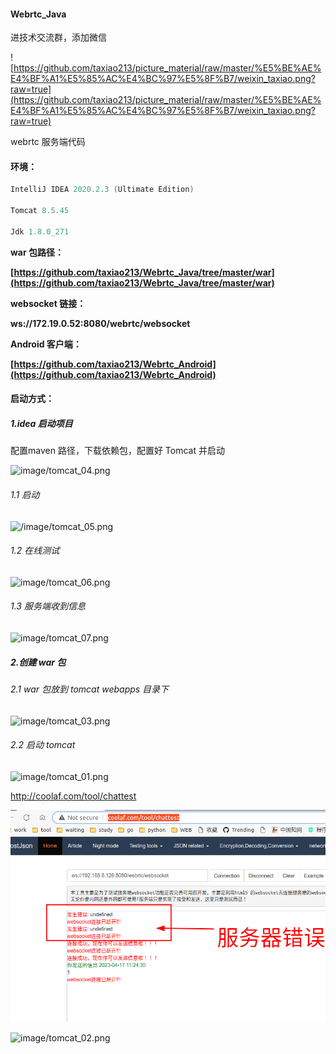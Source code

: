 #### Webrtc_Java

进技术交流群，添加微信

![https://github.com/taxiao213/picture_material/raw/master/%E5%BE%AE%E4%BF%A1%E5%85%AC%E4%BC%97%E5%8F%B7/weixin_taxiao.png?raw=true](https://github.com/taxiao213/picture_material/raw/master/%E5%BE%AE%E4%BF%A1%E5%85%AC%E4%BC%97%E5%8F%B7/weixin_taxiao.png?raw=true)


webrtc 服务端代码

#### 环境：

```java
IntelliJ IDEA 2020.2.3 (Ultimate Edition)

Tomcat 8.5.45

Jdk 1.8.0_271
```



**war 包路径：**

**[https://github.com/taxiao213/Webrtc_Java/tree/master/war](https://github.com/taxiao213/Webrtc_Java/tree/master/war)**



**websocket 链接：**

**ws://172.19.0.52:8080/webrtc/websocket**



**Android 客户端：**

**[https://github.com/taxiao213/Webrtc_Android](https://github.com/taxiao213/Webrtc_Android)**



#### 启动方式：

##### 1.idea 启动项目

配置maven 路径，下载依赖包，配置好 Tomcat 并启动



![image/tomcat_04.png](image/tomcat_04.png)



###### 1.1 启动



![/image/tomcat_05.png](image/tomcat_05.png)

###### 1.2 在线测试



![image/tomcat_06.png](image/tomcat_06.png)



###### 1.3 服务端收到信息



![image/tomcat_07.png](image/tomcat_07.png)





##### 2.创建 war 包 

###### 2.1 war 包放到 tomcat webapps 目录下



![image/tomcat_03.png](image/tomcat_03.png)

###### 2.2 启动 tomcat 

![image/tomcat_01.png](image/tomcat_01.png)


http://coolaf.com/tool/chattest

![img.png](image/img.png)

![image/tomcat_02.png](image/tomcat_02.png)

 

